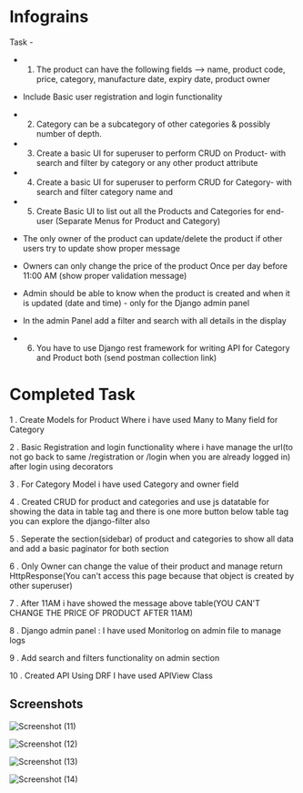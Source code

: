 # Infograins

Task -

- 1. The product can have the following fields --> name, product code,
price, category, manufacture date, expiry date, product owner

- Include Basic user registration and login functionality

- 2. Category can be a subcategory of other categories & possibly number
of depth.

- 3. Create a basic UI for superuser to perform CRUD on Product- with
search and filter by category or any other product attribute

- 4. Create a basic UI for superuser to perform CRUD for Category- with
search and filter category name and

- 5. Create Basic UI to list out all the Products and Categories for
end-user (Separate Menus for Product and Category)

- The only owner of the product can update/delete the product
if other users try to update show proper message

- Owners can only change the price of the product Once per day
before 11:00 AM (show proper validation message)

- Admin should be able to know when the product is created and
when it is updated (date and time) - only for the Django admin panel

- In the admin Panel add a filter and search with all details
in the display

- 6. You have to use Django rest framework for writing API for Category
and Product both (send postman collection link)

# Completed Task
1 . Create Models for Product Where i have used Many to Many field for Category

2 . Basic Registration and login functionality where i have manage the url(to not go back to same /registration or /login when you are already logged in) after login using decorators

3 . For Category Model i have used Category and owner field

4 . Created CRUD for product and categories and use js datatable for showing the data in table tag and there is one more button below table tag you can explore the django-filter also

5 . Seperate the section(sidebar) of product and categories to show all data and add a basic paginator for both section

6 . Only Owner can change the value of their product and manage return HttpResponse(You can't access this page because that object is created by other superuser)

7 . After 11AM i have showed the message above table(YOU CAN'T CHANGE THE PRICE OF PRODUCT AFTER 11AM)

8 . Django admin panel : I have used Monitorlog on admin file to manage logs

9 . Add search and filters functionality on admin section

10 . Created API Using DRF I have used APIView Class

## Screenshots

![Screenshot (11)](https://user-images.githubusercontent.com/72161636/145722971-e8363dd8-3fde-4623-972d-9f2b42adae3d.png)

![Screenshot (12)](https://user-images.githubusercontent.com/72161636/145723020-0bea1ac2-fdbc-4742-820b-ee4568d59456.png)

![Screenshot (13)](https://user-images.githubusercontent.com/72161636/145723037-cae31a82-9a7f-487c-96c4-aaf50cd710a7.png)

![Screenshot (14)](https://user-images.githubusercontent.com/72161636/145723050-dc12c456-6122-4e4f-9fc3-3e626315d456.png)
